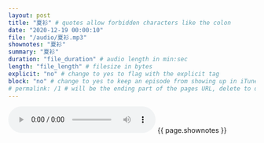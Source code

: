 ```yaml
---
layout: post
title: "夏衫" # quotes allow forbidden characters like the colon
date: "2020-12-19 00:00:10"
file: "/audio/夏衫.mp3"
shownotes: "夏衫"
summary: "夏衫"
duration: "file_duration" # audio length in min:sec
length: "file_length" # filesize in bytes
explicit: "no" # change to yes to flag with the explicit tag
block: "no" # change to yes to keep an episode from showing up in iTunes
# permalink: /1 # will be the ending part of the pages URL, delete to default to the title
---
```


<audio controls>
<source src="{{site.url}}{{site.baseurl}}{{ page.file }}" type="audio/x-mp3">
Your browser does not support the audio element.
</audio>
{{ page.shownotes }}

